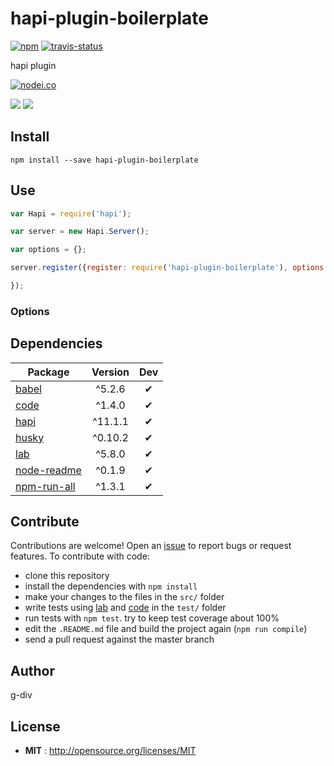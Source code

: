 # hapi-plugin-boilerplate

[![npm](https://img.shields.io/npm/v/hapi-plugin-boilerplate.svg)](http://npmjs.org/package/hapi-plugin-boilerplate) [![travis-status](https://img.shields.io/travis/g-div/hapi-plugin-boilerplate.svg)](https://travis-ci.org/g-div/hapi-plugin-boilerplate)

hapi plugin

[![nodei.co](https://nodei.co/npm/hapi-plugin-boilerplate.png?downloads=true&downloadRank=true&stars=true)](http://npmjs.org/package/hapi-plugin-boilerplate)

[![](https://david-dm.org/g-div/hapi-plugin-boilerplate/status.svg)](https://david-dm.org/g-div/hapi-plugin-boilerplate)
[![](https://david-dm.org/g-div/hapi-plugin-boilerplate/dev-status.svg)](https://david-dm.org/g-div/hapi-plugin-boilerplate)

## Install

`npm install --save hapi-plugin-boilerplate`

## Use

```javascript
var Hapi = require('hapi');

var server = new Hapi.Server();

var options = {};

server.register({register: require('hapi-plugin-boilerplate'), options: options}, function(err) {

});
```

### Options


## Dependencies

Package | Version | Dev
--- |:---:|:---:
[babel](https://www.npmjs.com/package/babel) | ^5.2.6 | ✔
[code](https://www.npmjs.com/package/code) | ^1.4.0 | ✔
[hapi](https://www.npmjs.com/package/hapi) | ^11.1.1 | ✔
[husky](https://www.npmjs.com/package/husky) | ^0.10.2 | ✔
[lab](https://www.npmjs.com/package/lab) | ^5.8.0 | ✔
[node-readme](https://www.npmjs.com/package/node-readme) | ^0.1.9 | ✔
[npm-run-all](https://www.npmjs.com/package/npm-run-all) | ^1.3.1 | ✔


## Contribute

Contributions are welcome!
Open an [issue](https://github.com/g-div/hapi-plugin-boilerplate/issues) to report bugs or request features. 
To contribute with code:
- clone this repository
- install the dependencies with ```npm install```
- make your changes to the files in the ```src/``` folder
- write tests using [lab](https://github.com/hapijs/lab) and [code](https://github.com/hapijs/code/) in the ```test/``` folder
- run tests with ```npm test```. try to keep test coverage about 100%
- edit the ```.README.md``` file and build the project again (```npm run compile```)
- send a pull request against the master branch

## Author

g-div

## License

 - **MIT** : http://opensource.org/licenses/MIT
